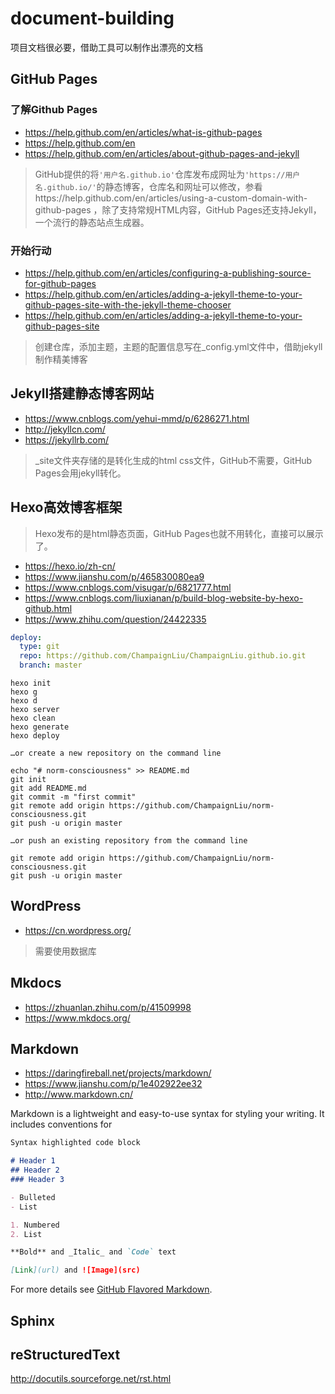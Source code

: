 # document-building
项目文档很必要，借助工具可以制作出漂亮的文档

## GitHub Pages
### 了解Github Pages
- https://help.github.com/en/articles/what-is-github-pages
- https://help.github.com/en
- https://help.github.com/en/articles/about-github-pages-and-jekyll

> GitHub提供的将`'用户名.github.io'`仓库发布成网址为`'https://用户名.github.io/'`的静态博客，仓库名和网址可以修改，参看https://help.github.com/en/articles/using-a-custom-domain-with-github-pages ，除了支持常规HTML内容，GitHub Pages还支持Jekyll，一个流行的静态站点生成器。

### 开始行动
- https://help.github.com/en/articles/configuring-a-publishing-source-for-github-pages
- https://help.github.com/en/articles/adding-a-jekyll-theme-to-your-github-pages-site-with-the-jekyll-theme-chooser
- https://help.github.com/en/articles/adding-a-jekyll-theme-to-your-github-pages-site

> 创建仓库，添加主题，主题的配置信息写在_config.yml文件中，借助jekyll制作精美博客

## Jekyll搭建静态博客网站
- https://www.cnblogs.com/yehui-mmd/p/6286271.html
- http://jekyllcn.com/
- https://jekyllrb.com/

> _site文件夹存储的是转化生成的html css文件，GitHub不需要，GitHub Pages会用jekyll转化。

## Hexo高效博客框架
> Hexo发布的是html静态页面，GitHub Pages也就不用转化，直接可以展示了。

- https://hexo.io/zh-cn/
- https://www.jianshu.com/p/465830080ea9
- https://www.cnblogs.com/visugar/p/6821777.html
- https://www.cnblogs.com/liuxianan/p/build-blog-website-by-hexo-github.html
- https://www.zhihu.com/question/24422335

```_config.yml
deploy:
  type: git
  repo: https://github.com/ChampaignLiu/ChampaignLiu.github.io.git
  branch: master
```
```shell
hexo init
hexo g
hexo d
hexo server
hexo clean
hexo generate
hexo deploy
```
```shell
…or create a new repository on the command line

echo "# norm-consciousness" >> README.md
git init
git add README.md
git commit -m "first commit"
git remote add origin https://github.com/ChampaignLiu/norm-consciousness.git
git push -u origin master

…or push an existing repository from the command line

git remote add origin https://github.com/ChampaignLiu/norm-consciousness.git
git push -u origin master
```

## WordPress
- https://cn.wordpress.org/
> 需要使用数据库

## Mkdocs
- https://zhuanlan.zhihu.com/p/41509998
- https://www.mkdocs.org/

## Markdown
- https://daringfireball.net/projects/markdown/
- https://www.jianshu.com/p/1e402922ee32
- http://www.markdown.cn/

Markdown is a lightweight and easy-to-use syntax for styling your writing. It includes conventions for

```markdown
Syntax highlighted code block

# Header 1
## Header 2
### Header 3

- Bulleted
- List

1. Numbered
2. List

**Bold** and _Italic_ and `Code` text

[Link](url) and ![Image](src)
```

For more details see [GitHub Flavored Markdown](https://guides.github.com/features/mastering-markdown/).


## Sphinx

## reStructuredText
http://docutils.sourceforge.net/rst.html
